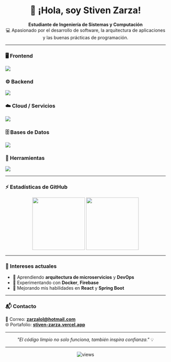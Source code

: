 <h1 align="center">👋 ¡Hola, soy Stiven Zarza!</h1>

<p align="center">
  <b>Estudiante de Ingeniería de Sistemas y Computación</b><br>
  💻 Apasionado por el desarrollo de software, la arquitectura de aplicaciones y las buenas prácticas de programación.
</p>

---

### 🖥️ Frontend
<p align="left">
  <img src="https://skillicons.dev/icons?i=html,css,js,vue,react,bootstrap,tailwind" />
</p>

### ⚙️ Backend
<p align="left">
  <img src="https://skillicons.dev/icons?i=nodejs,nextjs,adonis,spring,java,python,flask" />
</p>

### ☁️ Cloud / Servicios
<p align="left">
  <img src="https://skillicons.dev/icons?i=firebase,gcp" />
</p>

### 🗄️ Bases de Datos
<p align="left">
  <img src="https://skillicons.dev/icons?i=mysql,postgres,mongodb" />
</p>

### 🧰 Herramientas
<p align="left">
  <img src="https://skillicons.dev/icons?i=git,github,vscode,idea,postman,windows" />
</p>

---

### ⚡ Estadísticas de GitHub

<p align="center">
  <img src="https://github-readme-stats-sigma-five.vercel.app/api?username=Stivenz3&show_icons=true&theme=tokyonight&count_private=true&v=6" height="165" />
  <img src="https://github-readme-stats-sigma-five.vercel.app/api/top-langs/?username=Stivenz3&layout=compact&theme=tokyonight&v=6" height="165" />
</p>



---

### 🧠 Intereses actuales

- 🌱 Aprendiendo **arquitectura de microservicios** y **DevOps**  
- 🔧 Experimentando con **Docker**, **Firebase**  
- 🚀 Mejorando mis habilidades en **React** y **Spring Boot**

---

### 📬 Contacto

📧 Correo: **zarzalol@hotmail.com**  
🌐 Portafolio: [**stiven-zarza.vercel.app**](https://stiven-zarza.vercel.app/)

---

<p align="center">
  <i>"El código limpio no solo funciona, también inspira confianza."</i> 💡
</p>

---

<p align="center">
  <img src="https://komarev.com/ghpvc/?username=Stivenz3&label=Visitas%20al%20perfil&color=0e75b6&style=flat" alt="views" />
</p>

